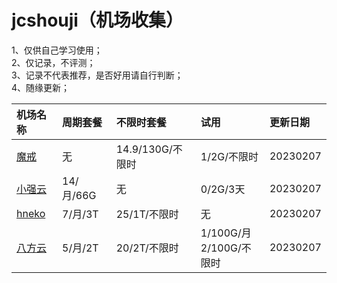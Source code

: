 # jcshouji（机场收集）
1、仅供自己学习使用；   
2、仅记录，不评测；   
3、记录不代表推荐，是否好用请自行判断；   
4、随缘更新；   

|机场名称|周期套餐|不限时套餐|试用|更新日期|
|:-----|:-----|:-----|:-----|:-----|
|[魔戒](https://www.mojie.me)|无|14.9/130G/不限时|1/2G/不限时|20230207|
|[小强云](https://xqcloud.net)|14/月/66G|无|0/2G/3天|20230207|
|[hneko](https://hneko.xyz)|7/月/3T|25/1T/不限时|无|20230207|
|[八方云](https://cn.bafang.vip)|5/月/2T|20/2T/不限时|1/100G/月<br>2/100G/不限时|20230207|
